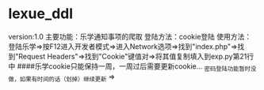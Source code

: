 # lexue_ddl
version:1.0
主要功能：乐学通知事项的爬取
登陆方法：cookie登陆
使用方法：登陆乐学$\Rightarrow$按F12进入开发者模式$\Rightarrow$进入Network选项$\Rightarrow$找到"index.php"$\Rightarrow$找到"Request Headers"$\Rightarrow$找到"Cookie"键值对$\Rightarrow$将其值复制填入到exp.py第21行中
####乐学cookie只能保持一周，一周过后需要更新cookie...
<sub>密码登陆功能暂时没做，如果有时间的话（划掉）继续更新</sub>
$\Rightarrow$